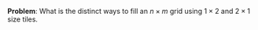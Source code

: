 **Problem**: What is the distinct ways to fill an $n \times m$ grid using $1 \times 2$ and $2 \times 1$ size tiles.

